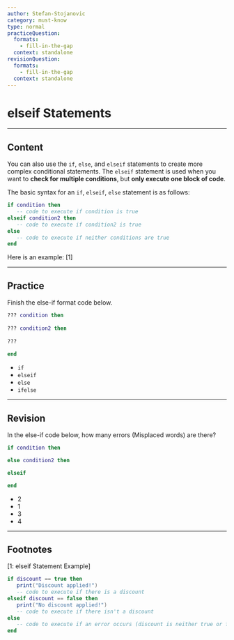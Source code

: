 ```yaml
---
author: Stefan-Stojanovic
category: must-know
type: normal
practiceQuestion:
  formats:
    - fill-in-the-gap
  context: standalone
revisionQuestion:
  formats:
    - fill-in-the-gap
  context: standalone
---
```


# elseif Statements

---

## Content

You can also use the `if`, `else`, and `elseif` statements to create more complex conditional statements. The `elseif` statement is used when you want to **check for multiple conditions**, but **only execute one block of code**.

The basic syntax for an `if`, `elseif`, `else` statement is as follows:
```lua
if condition then
   -- code to execute if condition is true
elseif condition2 then
   -- code to execute if condition2 is true
else
   -- code to execute if neither conditions are true
end
```

Here is an example: [1]

---

## Practice

Finish the else-if format code below.
```lua
??? condition then
   
??? condition2 then
   
???
   
end
```

- `if`
- `elseif`
- `else`
- `ifelse`

---

## Revision

In the else-if code below, how many errors (Misplaced words) are there?

```lua
if condition then

else condition2 then

elseif

end
```

- 2
- 1
- 3
- 4

---

## Footnotes

[1: elseif Statement Example]

```lua
if discount == true then
   print("Discount applied!")
   -- code to execute if there is a discount
elseif discount == false then
   print("No discount applied!")
   -- code to execute if there isn't a discount
else
   -- code to execute if an error occurs (discount is neither true or false)
end
```